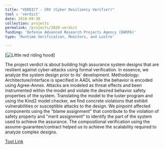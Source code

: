 ```yaml
---
title: "VERDICT - CRV (Cyber Resiliency Verifier)"
tool : 'verdict'
date: 2018-09-30
collection: projects
permalink: /projects/2020-verdict
funding: 'Defense Advanced Research Projects Agency (DARPA)'
type: 'Runtime Verification, Monitors, and Lustre'

---
```

[![Little red riding hood](http://farif.github.io/files/projects/case_program.png)]

The project verdict is about building high assurance system designs that are resilient against cyber-attacks using formal verification. In essence, we analyze the system design prior to its' development. 
Methodology: Architecture/interface is specified in AADL while the behavior is encoded using Agree-Annex. 
Attacks are modeled as threat effects and been instrumented within the model and violate the desired behavior safety properties of the system.
Translating the model to the luster program and using the Kind2 model checker, we find concrete violations that exhibit vulnerabilities or susceptible attacks to the design. We pinpoint affected components using the "blame assignment" that contribute to the violation of safety property and "merit assignment" to identify the part of the system used to achieve the assurance. The compositional verification using the assume-guarantee/contract helped us to achieve the scalability required to analyze complex designs.


[Tool Link](https://github.com/ge-high-assurance/VERDICT/)